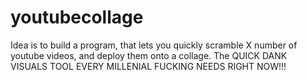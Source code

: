 # youtubecollage
Idea is to build a program, that lets you quickly scramble X number of youtube videos, and deploy them onto a collage. The QUICK DANK VISUALS TOOL EVERY MILLENIAL FUCKING NEEDS RIGHT NOW!!!
